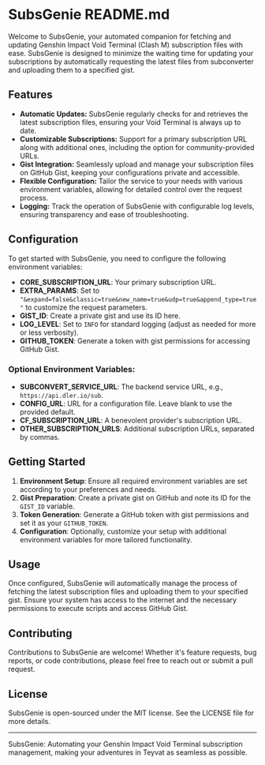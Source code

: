 # SubsGenie README.md

Welcome to SubsGenie, your automated companion for fetching and updating Genshin Impact Void Terminal (Clash M) subscription files with ease. SubsGenie is designed to minimize the waiting time for updating your subscriptions by automatically requesting the latest files from subconverter and uploading them to a specified gist.

## Features

- **Automatic Updates:** SubsGenie regularly checks for and retrieves the latest subscription files, ensuring your Void Terminal is always up to date.
- **Customizable Subscriptions:** Support for a primary subscription URL along with additional ones, including the option for community-provided URLs.
- **Gist Integration:** Seamlessly upload and manage your subscription files on GitHub Gist, keeping your configurations private and accessible.
- **Flexible Configuration:** Tailor the service to your needs with various environment variables, allowing for detailed control over the request process.
- **Logging:** Track the operation of SubsGenie with configurable log levels, ensuring transparency and ease of troubleshooting.

## Configuration

To get started with SubsGenie, you need to configure the following environment variables:

- **CORE_SUBSCRIPTION_URL**: Your primary subscription URL.
- **EXTRA_PARAMS**: Set to `"&expand=false&classic=true&new_name=true&udp=true&append_type=true"` to customize the request parameters.
- **GIST_ID**: Create a private gist and use its ID here.
- **LOG_LEVEL**: Set to `INFO` for standard logging (adjust as needed for more or less verbosity).
- **GITHUB_TOKEN**: Generate a token with gist permissions for accessing GitHub Gist.

### Optional Environment Variables:

- **SUBCONVERT_SERVICE_URL**: The backend service URL, e.g., `https://api.dler.io/sub`.
- **CONFIG_URL**: URL for a configuration file. Leave blank to use the provided default.
- **CF_SUBSCRIPTION_URL**: A benevolent provider's subscription URL.
- **OTHER_SUBSCRIPTION_URLS**: Additional subscription URLs, separated by commas.

## Getting Started

1. **Environment Setup**: Ensure all required environment variables are set according to your preferences and needs.
2. **Gist Preparation**: Create a private gist on GitHub and note its ID for the `GIST_ID` variable.
3. **Token Generation**: Generate a GitHub token with gist permissions and set it as your `GITHUB_TOKEN`.
4. **Configuration**: Optionally, customize your setup with additional environment variables for more tailored functionality.

## Usage

Once configured, SubsGenie will automatically manage the process of fetching the latest subscription files and uploading them to your specified gist. Ensure your system has access to the internet and the necessary permissions to execute scripts and access GitHub Gist.

## Contributing

Contributions to SubsGenie are welcome! Whether it's feature requests, bug reports, or code contributions, please feel free to reach out or submit a pull request.

## License

SubsGenie is open-sourced under the MIT license. See the LICENSE file for more details.

---

SubsGenie: Automating your Genshin Impact Void Terminal subscription management, making your adventures in Teyvat as seamless as possible.
